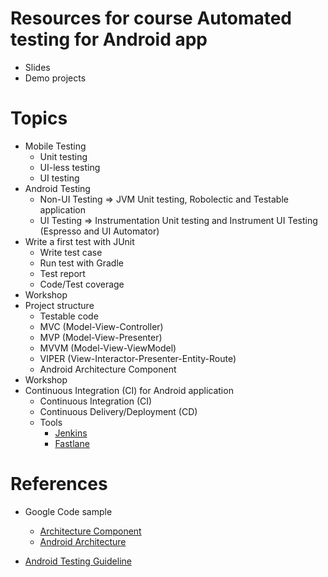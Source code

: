 # Resources for course Automated testing for Android app
* Slides
* Demo projects

# Topics
* Mobile Testing
  * Unit testing
  * UI-less testing
  * UI testing
* Android Testing
  * Non-UI Testing => JVM Unit testing, Robolectic and Testable application
  * UI Testing => Instrumentation Unit testing and Instrument UI Testing (Espresso and UI Automator)
* Write a first test with JUnit
  * Write test case
  * Run test with Gradle
  * Test report
  * Code/Test coverage
* Workshop
* Project structure
  * Testable code
  * MVC (Model-View-Controller)
  * MVP (Model-View-Presenter)
  * MVVM (Model-View-ViewModel)
  * VIPER (View-Interactor-Presenter-Entity-Route)
  * Android Architecture Component
* Workshop
* Continuous Integration (CI) for Android application
  * Continuous Integration (CI)
  * Continuous Delivery/Deployment (CD)
  * Tools
    * [Jenkins](https://jenkins.io/)
    * [Fastlane](https://fastlane.tools/)

# References
* Google Code sample
  * [Architecture Component](https://github.com/googlesamples/android-architecture-components)
  * [Android Architecture](https://github.com/googlesamples/android-architecture)
  
* [Android Testing Guideline](https://developer.android.com/studio/test/index.html)


